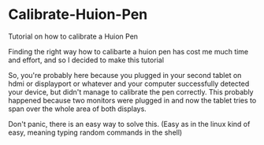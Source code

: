 # Calibrate-Huion-Pen
Tutorial on how to calibrate a Huion Pen

Finding the right way how to calibarte a huion pen has cost me much time and effort, and so I decided to make this tutorial

So, you're probably here because you plugged in your second tablet on hdmi or displayport or whatever and your computer successfully detected your device, 
but didn't manage to calibrate the pen correctly. This probably happened because two monitors were plugged in and now the tablet tries to span over the whole area 
of both displays.

Don't panic, there is an easy way to solve this. (Easy as in the linux kind of easy, meaning typing random commands in the shell)

